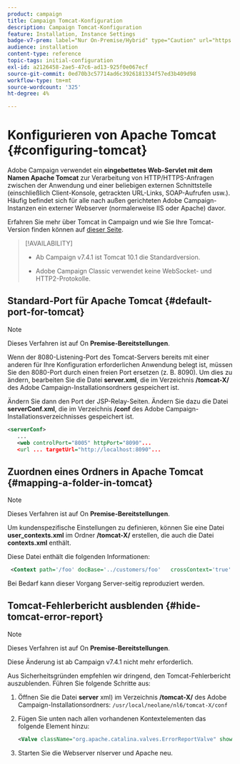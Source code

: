 ```yaml
---
product: campaign
title: Campaign Tomcat-Konfiguration
description: Campaign Tomcat-Konfiguration
feature: Installation, Instance Settings
badge-v7-prem: label="Nur On-Premise/Hybrid" type="Caution" url="https://experienceleague.adobe.com/docs/campaign-classic/using/installing-campaign-classic/architecture-and-hosting-models/hosting-models-lp/hosting-models.html?lang=de" tooltip="Gilt nur für Hybrid- und On-Premise-Bereitstellungen"
audience: installation
content-type: reference
topic-tags: initial-configuration
exl-id: a2126458-2ae5-47c6-ad13-925f0e067ecf
source-git-commit: 0ed70b3c57714ad6c3926181334f57ed3b409d98
workflow-type: tm+mt
source-wordcount: '325'
ht-degree: 4%

---
```


# Konfigurieren von Apache Tomcat {#configuring-tomcat}

Adobe Campaign verwendet ein **eingebettetes Web-Servlet mit dem Namen Apache Tomcat** zur Verarbeitung von HTTP/HTTPS-Anfragen zwischen der Anwendung und einer beliebigen externen Schnittstelle (einschließlich Client-Konsole, getrackten URL-Links, SOAP-Aufrufen usw.). Häufig befindet sich für alle nach außen gerichteten Adobe Campaign-Instanzen ein externer Webserver (normalerweise IIS oder Apache) davor.

Erfahren Sie mehr über Tomcat in Campaign und wie Sie Ihre Tomcat-Version finden können auf [dieser Seite](../../production/using/locate-tomcat-version.md).

>[!AVAILABILITY]
>
>
>* Ab Campaign v7.4.1 ist Tomcat 10.1 die Standardversion.
>
>* Adobe Campaign Classic verwendet keine WebSocket- und HTTP2-Protokolle.
>



## Standard-Port für Apache Tomcat {#default-port-for-tomcat}


>[!NOTE]
>
>Dieses Verfahren ist auf On **Premise-Bereitstellungen**.
>

Wenn der 8080-Listening-Port des Tomcat-Servers bereits mit einer anderen für Ihre Konfiguration erforderlichen Anwendung belegt ist, müssen Sie den 8080-Port durch einen freien Port ersetzen (z. B. 8090). Um dies zu ändern, bearbeiten Sie die Datei **server.xml**, die im Verzeichnis **/tomcat-X/** des Adobe Campaign-Installationsordners gespeichert ist.

Ändern Sie dann den Port der JSP-Relay-Seiten. Ändern Sie dazu die Datei **serverConf.xml**, die im Verzeichnis **/conf** des Adobe Campaign-Installationsverzeichnisses gespeichert ist.

```xml
<serverConf>
   ...
   <web controlPort="8005" httpPort="8090"...
   <url ... targetUrl="http://localhost:8090"...
```

## Zuordnen eines Ordners in Apache Tomcat {#mapping-a-folder-in-tomcat}


>[!NOTE]
>
>Dieses Verfahren ist auf On **Premise-Bereitstellungen**.
>

Um kundenspezifische Einstellungen zu definieren, können Sie eine Datei **user_contexts.xml** im Ordner **/tomcat-X/** erstellen, die auch die Datei **contexts.xml** enthält.

Diese Datei enthält die folgenden Informationen:

```xml
 <Context path='/foo' docBase='../customers/foo'   crossContext='true' debug='0' reloadable='true' trusted='false'/>
```

Bei Bedarf kann dieser Vorgang Server-seitig reproduziert werden.

## Tomcat-Fehlerbericht ausblenden {#hide-tomcat-error-report}


>[!NOTE]
>
>Dieses Verfahren ist auf On **Premise-Bereitstellungen**.
>
>Diese Änderung ist ab Campaign v7.4.1 nicht mehr erforderlich.
>

Aus Sicherheitsgründen empfehlen wir dringend, den Tomcat-Fehlerbericht auszublenden. Führen Sie folgende Schritte aus:

1. Öffnen Sie die Datei **server** xml) im Verzeichnis **/tomcat-X/** des Adobe Campaign-Installationsordners: `/usr/local/neolane/nl6/tomcat-X/conf`
1. Fügen Sie unten nach allen vorhandenen Kontextelementen das folgende Element hinzu:

   ```xml
   <Valve className="org.apache.catalina.valves.ErrorReportValve" showReport="false" showServerInfo="false"/>
   ```

1. Starten Sie die Webserver nlserver und Apache neu.

